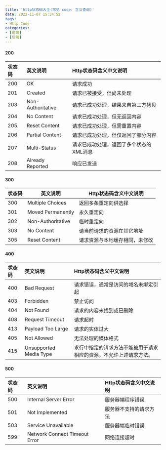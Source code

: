 ```yaml
---
title: 'http状态码大全(常见 code: 含义查询)'
date: 2022-11-07 15:34:52
tags: 
- Http Code
categories: 
- [前端]
- [后端]
---
```


#### 200


|   状态码   |   英文说明   |   Http状态码含义中文说明   |
|   :----    |   :----      |   :----                  |
|   200   |   OK   |   请求成功   |
| 201  | Created | 请求已被接受，但尚未处理 |
| 203 | Non-Authoritative | 请求已成功处理，结果来自第三方拷贝 |
| 204 | No Content | 请求已成功处理，但无返回内容 |
| 205 | Reset Content | 请求已成功处理，但需重置内容 |
| 206 | Partial Content | 请求已成功处理，但仅返回了部分内容 |
| 207 | Multi-Status | 请求已成功处理，返回了多个状态的XML消息 |
| 208 | Already Reported | 响应已发送 |

<!--more-->

#### 300

|   状态码   |   英文说明   |   Http状态码含义中文说明   |
|   ----     |   ----      |   ----                  |
| 300 | Multiple Choices  |   返回多条重定向供选择   |
| 301 | Moved Permanently | 永久重定向 |
| 302 | Non-Authoritative | 临时重定向 |
| 303 | No Content | 请当前请求的资源在其它地址 |
| 305 | Reset Content | 请求资源与本地缓存相同，未修改 |



#### 400

| 状态码 | 英文说明               | Http状态码含义中文说明                                       |
| :----- | :--------------------- | :----------------------------------------------------------- |
| 400    | Bad Request            | 请求错误，通常是访问的域名未绑定引起                         |
| 403    | Forbidden              | 禁止访问                                                     |
| 404    | Not Found              | 请求的内容未找到或已删除                                     |
| 408    | Request Timeout        | 请求超时                                                     |
| 413    | Payload Too Large      | 请求的实体过大                                               |
| 405    | Not Allowed            | 无法处理的媒体格式                                           |
| 415    | Unsupported Media Type | 求行中指定的请求方法不能被用于请求相应的资源。不允许上述请求方法。 |



#### 500

| 状态码 | 英文说明                      | Http状态码含义中文说明 |
| :----- | :---------------------------- | :--------------------- |
| 500    | Internal Server Error         | 服务器端程序错误       |
| 501    | Not Implemented               | 服务器不支持的请求方法 |
| 503    | Service Unavailable           | 服务器端临时错误       |
| 599    | Network Connect Timeout Error | 网络连接超时           |
